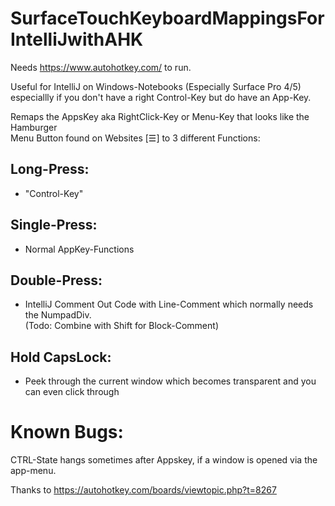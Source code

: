 # SurfaceTouchKeyboardMappingsForIntelliJwithAHK  
  
Needs https://www.autohotkey.com/ to run.
 
Useful for IntelliJ on Windows-Notebooks (Especially Surface Pro 4/5)  
especiallly if you don't have a right Control-Key but do have an App-Key.  
 
Remaps the AppsKey aka RightClick-Key or Menu-Key that looks like the Hamburger  
Menu Button found on Websites [☰] to 3 different Functions:  
 
## Long-Press: 
 * "Control-Key" 
## Single-Press: 
 * Normal AppKey-Functions  
## Double-Press: 
 * IntelliJ Comment Out Code with Line-Comment which normally needs the NumpadDiv.  
	(Todo: Combine with Shift for Block-Comment)  
## Hold CapsLock:  
 * Peek through the current window which becomes transparent and you can even click through  
 
# Known Bugs: 
CTRL-State hangs sometimes after Appskey, if a window is opened via the app-menu.  
 
Thanks to https://autohotkey.com/boards/viewtopic.php?t=8267
